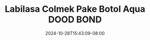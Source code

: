 --- 
title: "Labilasa Colmek Pake Botol Aqua  DOOD BOND"
description: "video bokep Labilasa Colmek Pake Botol Aqua  DOOD BOND doodstream full vidio terbaru"
date: 2024-10-28T15:43:09-08:00
file_code: "fphaiux29plp"
draft: false
cover: "q9fq5m3o6iniwd0g.jpg"
tags: ["Labilasa", "Colmek", "Pake", "Botol", "Aqua", "DOOD", "BOND", "bokep-indo", "bokep-viral", "bokep-ig"]
length: 782
fld_id: "1482911"
foldername: "Ahh dasa  labilasa update"
categories: ["Ahh dasa  labilasa update"]
views: 0
---